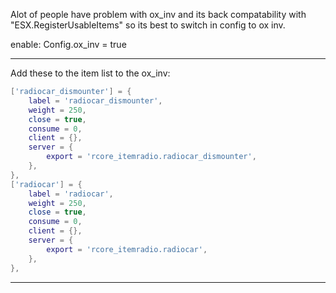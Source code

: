Alot of people have problem with ox_inv and its back compatability with "ESX.RegisterUsableItems" so its best to switch in config to ox inv.

enable: Config.ox_inv = true

---

Add these to the item list to the ox_inv:
```LUA
['radiocar_dismounter'] = {
    label = 'radiocar_dismounter',
    weight = 250,
    close = true,
    consume = 0,
    client = {},
    server = {
        export = 'rcore_itemradio.radiocar_dismounter',
    },
},
['radiocar'] = {
    label = 'radiocar',
    weight = 250,
    close = true,
    consume = 0,
    client = {},
    server = {
        export = 'rcore_itemradio.radiocar',
    },
},
```
---